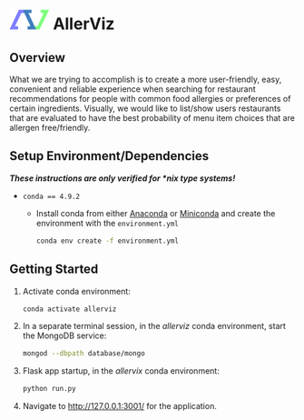 # <img src="static/images/allerviz_logo.svg" width="70"/> AllerViz


## Overview

What we are trying to accomplish is to create a more user-friendly, easy, convenient and reliable experience when searching for restaurant recommendations for people with common food allergies or preferences of certain ingredients. Visually, we would like to list/show users restaurants that are evaluated to have the best probability of menu item choices that are allergen free/friendly.


## Setup Environment/Dependencies

***These instructions are only verified for \*nix type systems!***

* `conda == 4.9.2`
    * Install conda from either [Anaconda](https://www.anaconda.com/) or [Miniconda](https://docs.conda.io/en/latest/miniconda.html) and create the environment with the `environment.yml`

        ```bash
        conda env create -f environment.yml
        ```

## Getting Started

1. Activate conda environment:

    ```bash
    conda activate allerviz
    ```

2. In a separate terminal session, in the *allerviz* conda environment, start the MongoDB service:

    ```bash
    mongod --dbpath database/mongo
    ```

3. Flask app startup, in the *allervix* conda environment:

    ```bash
    python run.py
    ```

3. Navigate to http://127.0.0.1:3001/ for the application.
